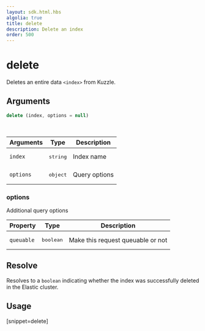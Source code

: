 ```yaml
---
layout: sdk.html.hbs
algolia: true
title: delete
description: Delete an index
order: 500
---
```


# delete

Deletes an entire data `<index>` from Kuzzle.

## Arguments

```javascript
delete (index, options = null)
```

<br/>

| Arguments | Type   | Description      |
| --------- | ------ | ---------------- |
| `index`   | <pre>string</pre> | Index name       |
| `options` | <pre>object</pre> | Query options |

### **options**

Additional query options

| Property     | Type    | Description   |
| -------------- | --------- | ------------- |
| `queuable` | <pre>boolean</pre> | Make this request queuable or not | `true`  |

## Resolve

Resolves to a `boolean` indicating whether the index was successfully deleted in the Elastic cluster.

## Usage

[snippet=delete]
